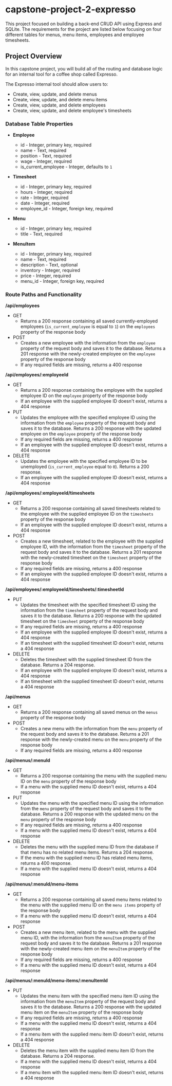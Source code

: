 # capstone-project-2-expresso

This project focused on building a back-end CRUD API using Express and SQLite. The requirements for the project are listed below focusing on four different tables for menus, menu items, employees and employee timesheets.

## Project Overview

In this capstone project, you will build all of the routing and database logic for an internal tool for a coffee shop called Expresso.

The Expresso internal tool should allow users to:
- Create, view, update, and delete menus
- Create, view, update, and delete menu items
- Create, view, update, and delete employees
- Create, view, update, and delete employee's timesheets

### Database Table Properties

* **Employee**
  - id - Integer, primary key, required
  - name - Text, required
  - position - Text, required
  - wage - Integer, required
  - is_current_employee - Integer, defaults to `1`

* **Timesheet**
  - id - Integer, primary key, required
  - hours - Integer, required
  - rate - Integer, required
  - date - Integer, required
  - employee_id - Integer, foreign key, required

* **Menu**
  - id - Integer, primary key, required
  - title - Text, required

* **MenuItem**
  - id - Integer, primary key, required
  - name - Text, required
  - description - Text, optional
  - inventory - Integer, required
  - price - Integer, required
  - menu_id - Integer, foreign key, required

### Route Paths and Functionality

**/api/employees**
- GET
  - Returns a 200 response containing all saved currently-employed employees (`is_current_employee` is equal to `1`) on the `employees` property of the response body
- POST
  - Creates a new employee with the information from the `employee` property of the request body and saves it to the database. Returns a 201 response with the newly-created employee on the `employee` property of the response body
  - If any required fields are missing, returns a 400 response

**/api/employees/:employeeId**
- GET
  - Returns a 200 response containing the employee with the supplied employee ID on the `employee` property of the response body
  - If an employee with the supplied employee ID doesn't exist, returns a 404 response
- PUT
  - Updates the employee with the specified employee ID using the information from the `employee` property of the request body and saves it to the database. Returns a 200 response with the updated employee on the `employee` property of the response body
  - If any required fields are missing, returns a 400 response
  - If an employee with the supplied employee ID doesn't exist, returns a 404 response
- DELETE
  - Updates the employee with the specified employee ID to be unemployed (`is_current_employee` equal to `0`). Returns a 200 response.
  - If an employee with the supplied employee ID doesn't exist, returns a 404 response

**/api/employees/:employeeId/timesheets**
- GET
  - Returns a 200 response containing all saved timesheets related to the employee with the supplied employee ID on the `timesheets` property of the response body
  - If an employee with the supplied employee ID doesn't exist, returns a 404 response
- POST
  - Creates a new timesheet, related to the employee with the supplied employee ID, with the information from the `timesheet` property of the request body and saves it to the database. Returns a 201 response with the newly-created timesheet on the `timesheet` property of the response body
  - If any required fields are missing, returns a 400 response
  - If an employee with the supplied employee ID doesn't exist, returns a 404 response

**/api/employees/:employeeId/timesheets/:timesheetId**
- PUT
  - Updates the timesheet with the specified timesheet ID using the information from the `timesheet` property of the request body and saves it to the database. Returns a 200 response with the updated timesheet on the `timesheet` property of the response body
  - If any required fields are missing, returns a 400 response
  - If an employee with the supplied employee ID doesn't exist, returns a 404 response
  - If an timesheet with the supplied timesheet ID doesn't exist, returns a 404 response
- DELETE
  - Deletes the timesheet with the supplied timesheet ID from the database. Returns a 204 response.
  - If an employee with the supplied employee ID doesn't exist, returns a 404 response
  - If an timesheet with the supplied timesheet ID doesn't exist, returns a 404 response

**/api/menus**
- GET
  - Returns a 200 response containing all saved menus on the `menus` property of the response body
- POST
  - Creates a new menu with the information from the `menu` property of the request body and saves it to the database. Returns a 201 response with the newly-created menu on the `menu` property of the response body
  - If any required fields are missing, returns a 400 response

**/api/menus/:menuId**
- GET
  - Returns a 200 response containing the menu with the supplied menu ID on the `menu` property of the response body
  - If a menu with the supplied menu ID doesn't exist, returns a 404 response
- PUT
  - Updates the menu with the specified menu ID using the information from the `menu` property of the request body and saves it to the database. Returns a 200 response with the updated menu on the `menu` property of the response body
  - If any required fields are missing, returns a 400 response
  - If a menu with the supplied menu ID doesn't exist, returns a 404 response
- DELETE
  - Deletes the menu with the supplied menu ID from the database if that menu has no related menu items. Returns a 204 response.
  - If the menu with the supplied menu ID has related menu items, returns a 400 response.
  - If a menu with the supplied menu ID doesn't exist, returns a 404 response

**/api/menus/:menuId/menu-items**
- GET
  - Returns a 200 response containing all saved menu items related to the menu with the supplied menu ID on the `menu items` property of the response body
  - If a menu with the supplied menu ID doesn't exist, returns a 404 response
- POST
  - Creates a new menu item, related to the menu with the supplied menu ID, with the information from the `menuItem` property of the request body and saves it to the database. Returns a 201 response with the newly-created menu item on the `menuItem` property of the response body
  - If any required fields are missing, returns a 400 response
  - If a menu with the supplied menu ID doesn't exist, returns a 404 response

**/api/menus/:menuId/menu-items/:menuItemId**
- PUT
  - Updates the menu item with the specified menu item ID using the information from the `menuItem` property of the request body and saves it to the database. Returns a 200 response with the updated menu item on the `menuItem` property of the response body
  - If any required fields are missing, returns a 400 response
  - If a menu with the supplied menu ID doesn't exist, returns a 404 response
  - If a menu item with the supplied menu item ID doesn't exist, returns a 404 response
- DELETE
  - Deletes the menu item with the supplied menu item ID from the database. Returns a 204 response.
  - If a menu with the supplied menu ID doesn't exist, returns a 404 response
  - If a menu item with the supplied menu item ID doesn't exist, returns a 404 response

